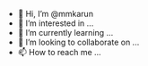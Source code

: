- 👋 Hi, I’m @mmkarun
- 👀 I’m interested in ...
- 🌱 I’m currently learning ...
- 💞️ I’m looking to collaborate on ...
- 📫 How to reach me ...

<!---
mmkarun/mmkarun is a ✨ special ✨ repository because its `README.md` (this file) appears on your GitHub profile.
You can click the Preview link to take a look at your changes.
--->

